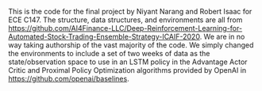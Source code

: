 This is the code for the final project by Niyant Narang and Robert Isaac for ECE C147. The structure, data structures, and environments are all from https://github.com/AI4Finance-LLC/Deep-Reinforcement-Learning-for-Automated-Stock-Trading-Ensemble-Strategy-ICAIF-2020. We are in no way taking authorship of the vast majority of the code. We simply changed the environments to include a set of two weeks of data as the state/observation space to use in an LSTM policy in the Advantage Actor Critic and Proximal Policy Optimization algorithms provided by OpenAI in https://github.com/openai/baselines. 